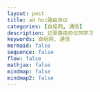 ```yaml
---
layout: post
title: ad hoc路由协议
categories: [自组网, 通信]
description: 记录路由协议的学习
keywords: 自组网, 通信
mermaid: false
sequence: false
flow: false
mathjax: false
mindmap: false
mindmap2: false
---
```


